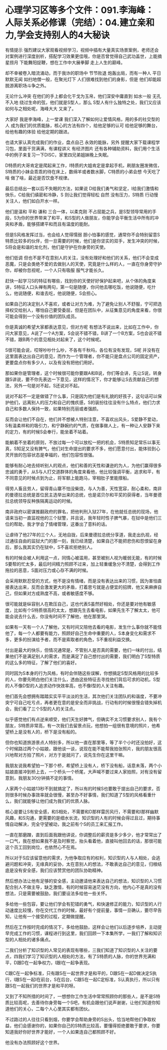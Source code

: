 # 心理学习区等多个文件：091.李海峰：人际关系必修课（完结）：04.建立亲和力,学会支持别人的4大秘诀

有情提示 强烈建议大家观看视频学习，视频中插有大量真实场景案例，老师还会对案例进行深度剖析，搭配学习效果更佳哦，你是否曾觉得自己武功盖世，上能摘星捞月 下能舞阳捉鞭，想在工作中大展拳脚 走上人生的巅峰。

却不幸被卷入暗流涌动，而于我诈的职场中 节节败退 炮轰出局，而有一种人 平日默默无闻 如扫地僧一般，在聚光灯下 人们很难找到他们的身影，但是 他们却能超脱游离职场斗争之外。

无论什么冲突 在他们的手上都会化干戈为玉帛，他们深安中庸直到 如水一般 无孔不入地 绕过生命的弦，他们就是S型人，那么 S型人有什么独特之处，我们又应该如何与之相处呢，海峰大大 又来了。

大家好 我是李海峰，上一堂课 我们深入了解如何让爱情风格，用的多的社交型的人 成为我们的优质能脉，核心的方法有四个，给他足够的认可 给他足够的舞台，给他有趣的体验 给他定期的跟进。

也请大家认真完成我们的作业，盘点自己 永效的能脉，另外 提醒大家下载课程学习包，里面干货满满，有课程讲义 有经济图片 还有各种辅助资料，我们用个生活中的例子来复习一下DISC，家里四兄弟姐妹晚上失眠。

D特质的大哥肯定是爬起来工作，I特质的大姐肯定是拿起手机，刷朋友圈发微信，S特质的小妹会乖乖的待在床上，数绵羊或者数水脚，C特质的小弟会想 今天吃了啥 做了啥，最近是否饮食不规律。

最后总结出一套以后不失眠的方法，如果说 D给我们勇气和坚定，I给我们激情和快乐，C给我们缜密和冷静，S 则让我们觉得轻松 自然 没有压力，S特质 行动慢 关注人，他们如白开水一样。

他们是温和 平和 谦和 三合一体，以柔克刚 不占屈能之兵，是S型领导常用的手段，S为你的世界带来了和平，和S型的人做朋友，你能学会平衡生活中所有的冲突和矛盾，能够搭建平和而且有温度的能耐。

但是S风格发挥过当，也会给人觉得懦弱 胆小怕事的感觉，通常你不会特别留意S特质比较多的伙伴，但一旦需要的时候，他们是你坚实的双手，发生冲突的时候，S将会是和谐的龙化剂，他们是守护在你身旁的天使。

他们低调 但也不是不在意别人的关注，没有处理好和他们的关系，他们不会变成恶魔，只是会类绝不爱的去做别人的天使，究竟是什么样的人，一直在你身旁守护你，却被你忽视呢，一个人只有吸服 服气才能长久。

赶快一起学习S的特征有哪些，找到你的天使好好保护起来吧，从个体的角度来讲，S特征人口头禅有两句，第一句是随便，你问他去哪吃饭，他说随便，吃什么，他说随便，和谁去吃，他说随便，S会担心。

如果自己的决定别人不喜欢，或者让对方为难，为了避免让别人不舒服，宁可把选择权交给别人，哪怕自己要受委屈，但是在团队中，从征集意见的角度来看，你很可能会得到一个没有价值的团队成员。

你是真诚的希望大家都表达意见，但对方呢 有想法不说出来，比如在工作中，你问大家意见，A说了一个A方案，S会说不错不错，B讲了一个B方案，S也会说不错不错，跟B两个的意见相处对起来了，这个时候呢。

S很可能会说，哎呀吵吵什么吵，不各有千秋吗，各位有没有发现，S呢 并没有在这里面表达出自己的意见，而作为一个管理者，你不能只是盘点公司的固定资产，更要盘点你有多少人，以及有没有把他们用好。

那如果你是管理者，这个时候很可能你要跟A和B说，你们等会讲，先让S说，转身跟S讲说，要不你先表达一下意见，这样的情况下，你才能够让S去贡献自己的想法，另外一句是对不起，S还说对不起。

说对不起不一定是做错了什么事，只是因为他们是有礼貌的好孩子，这句话可以保护他们，远离别人的压力和自己的愧疚感，S的装扮往往没有什么特点，他们力求自己和多数人保持一致，如果特别亮丽或者强颜。

反而会让他们不自在，他们并不想被人特别注意，不喜欢出风头，S爱静不爱动，S有温柔祥和的吸引力，和宁静婉约的气质，在做事做人上，有一种让人安静下来的定力，有的时候S会奉行，能坐着不站着。

能躺着不坐着的原则，不放过每一个可以放松一把的机会，S特质知足常乐以事无真，S知足又没有脾气，他们对生命提出的要求不多，他们愿意付出，能体验到心灵开放的包容状态是幸福的，他们包容性很强。

能够有耐心地去倾听别人的观点，他们和善的天性和谦逊的为人，为他们赢得很多忠诚的勇于，从S与人打交道群体的角度来看他，他比较强调平衡，追求和平，有不同意见的时候点到为止，将军额上能跑马，宰相肚子里能撑船。

得劳人畜且劳人，留得青山寨不怕没柴烧，与人为善，天性宽容，耐心柔和，南非的曼德拉总统是首位民主选举出来的总统，也是诺贝尔和平奖的获得者，当年曼德拉总统领导反种族隔离运动的时候。

南非政府以密谋推翻政府的罪名，把他判刑入狱27年，在他就任总统的现场，他请来当初一直监视他的三个狱警，并且说，我年轻时性子脾气暴，在狱中是他们三位的帮助，我才学会了情绪管理，这番出了意料的话。

让虐待了他27年的三个人，无地自拢，后来曼德拉总统分享道，我走出仇视，经过通往自由的监狱大门的那一刻，我已经清楚，如果自己不能把悲伤和怨恨留在身后，那么我其实仍在狱中，S不喜欢拒绝别人。

有的时候会被人利用这一点，同情心被滥用，甚至被别人视为暖弱无能，有的时候S要帮的忙太多，最后时间精力照顾不过来，加上轻重缓急分不清楚，会得到工作拖拉的恶意，S面对压力或心存不满的时候。

会采用默默忍受的方式，他不是没有情绪，而是没有表达出来的习惯，因为害怕直接表达出来，反而会激发更大的矛盾，打着思亏就是占便宜的招牌，他又来麻痹自己，但如果对方成熟度不高，或者敏感度不够。

很可能就是纵容别人在欺压自己，这也代表S虽然好相处，你还是要对他有敏感度，比如有个S特质很高的太太，想跟先生去看电影，如果先生不了解太太，他可能会说去什么去，你没有时间不了解他，他在那里哭。

如果有一天有一个人了解他，又有时间又陪他去看的电影，发生什么事你就不能怪他了，每一个人都要有能力，照顾好自己生命中重要的人，S本身变化和需求不多，更多的扮演给予者，而不是索取者的角色，S不重视利益交换。

付出是最大的快乐，但情况通常是，不管别人是否真的需要，他们一味的付出，结果他们不是满足别人的需求，而是满足了自己想付出的需要，我们明白了S型特质的这么多的特征，了解了他们的喜好。

同时因为S本身的行为风格，有时会伴随这些误解，你想搞定S型风格用的比较多的人，你要先明白他们关注什么，透由这些特征去寻找他们背后可求的动机，S型的人不像D型的人追求动作快效率高，也不像I型的人关注有趣。

他们首先会想拥有踏踏实实平平淡淡的生活，其次他们关注团队的和谐度，不要冲突宁可自己吃亏点，再者更在意的是安全而非挑战，行动有的时候很慢会错失掉机会，我们看了三个S型的人的关注点。

似乎感觉他们有点逆来顺受，他们天生好脾气，但确实不太习惯要求别人，我有个朋友，S特质非常高，有一次我们去留景点玩，他想拍一组很有意境的照片，他希望桥上是没有人的，桥下是没有船的。

但你也知道旅游景点人特别多，所以他一直在那里等，等了半个小时还没拍好，这个时候路过两个小姑娘，跟他谈一谈，说现在能不能帮我拍张照片，我的朋友很高兴地帮对方拍了照片，对方于是就问了，说先生你在这里干嘛。

我朋友说我希望拍一下那个桥，希望桥上没有人，桥下没有船，话意未落，两个小姑娘直接冲到桥上去，一个桥头一个桥尾，大声喊不要过来人家拍照，对有没有留意到，我朋友30分钟搞不定的事情。

人家两个小姑娘13秒不到就搞定了，所以有的时候S也要敢于提出自己的要求，否则很多时候办事效率就会很慢，甚至办不好事情，我们知道了S型的风格看重什么，我们就能够让他们成为我们的优质人脉。

核心是要让S有安全感，和S相处，不需要和D那样雷厉风行，不需要和I那样幽默风趣，和S沟通，更需要的是细水长流，知识型的人有的时候会得过且过，期待事情自动解决，完全守望被动，我之前有个S的员工来汇报工作。

一直在那磨蹭，直到后面我跟他讲说，你调整后的薪资是多少多少，他才常常出了一口气，我在想如果我不是及时察觉，抬头看着他，直接叫他回去的话，那很可能这个员工回到岗位，也依然心不在焉。

所以对于S应该留意他的需求，为他争取应有的权利，知识型的人与人相处，会逃避问题和冲突，无缘真的妥协，太在意别人的想法，不敢表达自己的意见，归根结底是没有安全感，我们应该赞赏他的团队协助精神。

然后想办法让他有足够的安全感，主动邀请他来表达自己的想法，知识型的人习惯配合别人不做主导，缺乏激情，有的时候容易迷茫没有方向，他内心不是真的没有想法，只是需要被鼓励，我们要设法多给他一些关怀。

多给他一些包容，要让他们学会有犯错的勇气，和快速修正的能力，知识型的人行动速度比较慢，你在交代工作的时候，最好有个提前量，事情一旦确认，要尽早告知，让他有一个接受的过程，定期做提醒。

然后在工作按时完成的情况下，多给他鼓励，这样会让他们以后逐步培养，主动提早完成工作的习惯，课程进行到这里，我们回顾一下本集所学，一我们了解和知识型的人相处的诸多痛点。

二我们分析了知识型的人常见的表现有哪些，三我们知道了知识型的人关注的要点，四我们学习了知识型的人相处的方法，有了S特质的人脉，你的世界充满和平，D跟D在一起争权力，I跟I在一起争表现。

C跟C在一起争标准，只有跟S在一起世界才是和平的，D跟S在一起D做决定S执行，I跟S在一起I在前台，S在后台，C跟S在一起C定标准，S认真执行，所以只有跟S在一起我们的世界才是和平的呀。

又到了不知所措的时间了，一想想你工作生活中常常照顾你的那些人，是不是S特质比较高呢，去善待你身旁每一个S吧，有机会跟他们说声谢谢，让他们知道你知道他们的关心，二每个人心里其实都有团伙。

不过路过的人往往只看到烟，你要学会帮助身旁的S出头，恰当地帮他们争取权益，他们会感谢你的，如果你自己的S特质比较高，要懂得拒绝要敢于要求，你要知道我好你好世界才能好，一个人如果连自己都照顾不好。

他没有办法照顾好这个世界。